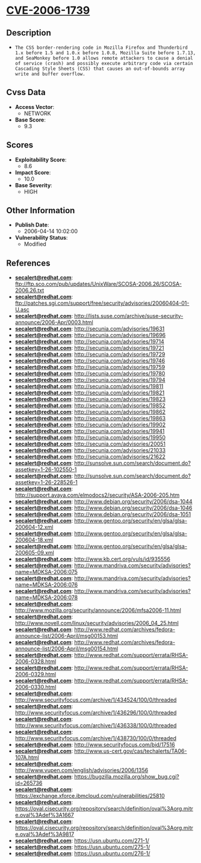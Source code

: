 
# [CVE-2006-1739](https://cve.mitre.org/cgi-bin/cvename.cgi?name=CVE-2006-1739)

## Description

- `The CSS border-rendering code in Mozilla Firefox and Thunderbird 1.x before 1.5 and 1.0.x before 1.0.8, Mozilla Suite before 1.7.13, and SeaMonkey before 1.0 allows remote attackers to cause a denial of service (crash) and possibly execute arbitrary code via certain Cascading Style Sheets (CSS) that causes an out-of-bounds array write and buffer overflow.`

## Cvss Data

- **Access Vector**:
  - NETWORK
- **Base Score**:
  - 9.3

## Scores

- **Exploitability Score**:
  - 8.6
- **Impact Score**:
  - 10.0
- **Base Severity**:
  - HIGH

## Other Information

- **Publish Date**:
  - 2006-04-14 10:02:00
- **Vulnerability Status**:
  - Modified

## References

- **secalert@redhat.com**: ftp://ftp.sco.com/pub/updates/UnixWare/SCOSA-2006.26/SCOSA-2006.26.txt
- **secalert@redhat.com**: ftp://patches.sgi.com/support/free/security/advisories/20060404-01-U.asc
- **secalert@redhat.com**: http://lists.suse.com/archive/suse-security-announce/2006-Apr/0003.html
- **secalert@redhat.com**: http://secunia.com/advisories/19631
- **secalert@redhat.com**: http://secunia.com/advisories/19696
- **secalert@redhat.com**: http://secunia.com/advisories/19714
- **secalert@redhat.com**: http://secunia.com/advisories/19721
- **secalert@redhat.com**: http://secunia.com/advisories/19729
- **secalert@redhat.com**: http://secunia.com/advisories/19746
- **secalert@redhat.com**: http://secunia.com/advisories/19759
- **secalert@redhat.com**: http://secunia.com/advisories/19780
- **secalert@redhat.com**: http://secunia.com/advisories/19794
- **secalert@redhat.com**: http://secunia.com/advisories/19811
- **secalert@redhat.com**: http://secunia.com/advisories/19821
- **secalert@redhat.com**: http://secunia.com/advisories/19823
- **secalert@redhat.com**: http://secunia.com/advisories/19852
- **secalert@redhat.com**: http://secunia.com/advisories/19862
- **secalert@redhat.com**: http://secunia.com/advisories/19863
- **secalert@redhat.com**: http://secunia.com/advisories/19902
- **secalert@redhat.com**: http://secunia.com/advisories/19941
- **secalert@redhat.com**: http://secunia.com/advisories/19950
- **secalert@redhat.com**: http://secunia.com/advisories/20051
- **secalert@redhat.com**: http://secunia.com/advisories/21033
- **secalert@redhat.com**: http://secunia.com/advisories/21622
- **secalert@redhat.com**: http://sunsolve.sun.com/search/document.do?assetkey=1-26-102550-1
- **secalert@redhat.com**: http://sunsolve.sun.com/search/document.do?assetkey=1-26-228526-1
- **secalert@redhat.com**: http://support.avaya.com/elmodocs2/security/ASA-2006-205.htm
- **secalert@redhat.com**: http://www.debian.org/security/2006/dsa-1044
- **secalert@redhat.com**: http://www.debian.org/security/2006/dsa-1046
- **secalert@redhat.com**: http://www.debian.org/security/2006/dsa-1051
- **secalert@redhat.com**: http://www.gentoo.org/security/en/glsa/glsa-200604-12.xml
- **secalert@redhat.com**: http://www.gentoo.org/security/en/glsa/glsa-200604-18.xml
- **secalert@redhat.com**: http://www.gentoo.org/security/en/glsa/glsa-200605-09.xml
- **secalert@redhat.com**: http://www.kb.cert.org/vuls/id/935556
- **secalert@redhat.com**: http://www.mandriva.com/security/advisories?name=MDKSA-2006:075
- **secalert@redhat.com**: http://www.mandriva.com/security/advisories?name=MDKSA-2006:076
- **secalert@redhat.com**: http://www.mandriva.com/security/advisories?name=MDKSA-2006:078
- **secalert@redhat.com**: http://www.mozilla.org/security/announce/2006/mfsa2006-11.html
- **secalert@redhat.com**: http://www.novell.com/linux/security/advisories/2006_04_25.html
- **secalert@redhat.com**: http://www.redhat.com/archives/fedora-announce-list/2006-April/msg00153.html
- **secalert@redhat.com**: http://www.redhat.com/archives/fedora-announce-list/2006-April/msg00154.html
- **secalert@redhat.com**: http://www.redhat.com/support/errata/RHSA-2006-0328.html
- **secalert@redhat.com**: http://www.redhat.com/support/errata/RHSA-2006-0329.html
- **secalert@redhat.com**: http://www.redhat.com/support/errata/RHSA-2006-0330.html
- **secalert@redhat.com**: http://www.securityfocus.com/archive/1/434524/100/0/threaded
- **secalert@redhat.com**: http://www.securityfocus.com/archive/1/436296/100/0/threaded
- **secalert@redhat.com**: http://www.securityfocus.com/archive/1/436338/100/0/threaded
- **secalert@redhat.com**: http://www.securityfocus.com/archive/1/438730/100/0/threaded
- **secalert@redhat.com**: http://www.securityfocus.com/bid/17516
- **secalert@redhat.com**: http://www.us-cert.gov/cas/techalerts/TA06-107A.html
- **secalert@redhat.com**: http://www.vupen.com/english/advisories/2006/1356
- **secalert@redhat.com**: https://bugzilla.mozilla.org/show_bug.cgi?id=265736
- **secalert@redhat.com**: https://exchange.xforce.ibmcloud.com/vulnerabilities/25810
- **secalert@redhat.com**: https://oval.cisecurity.org/repository/search/definition/oval%3Aorg.mitre.oval%3Adef%3A1667
- **secalert@redhat.com**: https://oval.cisecurity.org/repository/search/definition/oval%3Aorg.mitre.oval%3Adef%3A9817
- **secalert@redhat.com**: https://usn.ubuntu.com/271-1/
- **secalert@redhat.com**: https://usn.ubuntu.com/275-1/
- **secalert@redhat.com**: https://usn.ubuntu.com/276-1/
